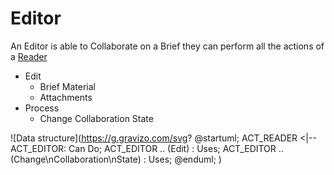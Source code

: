 # Editor 

An Editor is able to Collaborate on a Brief they can perform all the actions of a [Reader](reader.md)

- Edit 
    - Brief Material
    - Attachments
- Process   
    - Change Collaboration State


![Data structure](https://g.gravizo.com/svg?
@startuml;
ACT_READER <|-- ACT_EDITOR: Can Do;
ACT_EDITOR .. (Edit) : Uses;
ACT_EDITOR .. (Change\nCollaboration\nState)  : Uses;
@enduml;
)

